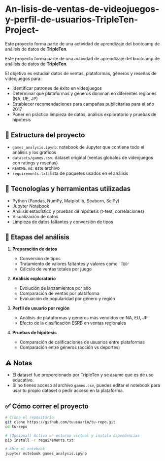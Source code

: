 # An-lisis-de-ventas-de-videojuegos-y-perfil-de-usuarios-TripleTen-Project-
Este proyecto forma parte de una actividad de aprendizaje del bootcamp de análisis de datos de **TripleTen**.

Este proyecto forma parte de una actividad de aprendizaje del bootcamp de análisis de datos de **TripleTen**.

El objetivo es estudiar datos de ventas, plataformas, géneros y reseñas de videojuegos para:
- Identificar patrones de éxito en videojuegos
- Determinar qué plataformas y géneros dominan en diferentes regiones (NA, UE, JP)
- Establecer recomendaciones para campañas publicitarias para el año 2017
- Poner en práctica limpieza de datos, análisis exploratorio y pruebas de hipótesis

## 📁 Estructura del proyecto

- `games_analysis.ipynb`: notebook de Jupyter que contiene todo el análisis y los gráficos
- `datasets/games.csv`: dataset original (ventas globales de videojuegos con ratings y reseñas)
- `README.md`: este archivo
- `requirements.txt`: lista de paquetes usados en el análisis

## 🧪 Tecnologías y herramientas utilizadas

- Python (Pandas, NumPy, Matplotlib, Seaborn, SciPy)
- Jupyter Notebook
- Análisis estadístico y pruebas de hipótesis (t-test, correlaciones)
- Visualización de datos
- Limpieza de datos faltantes y conversión de tipos

## 📌 Etapas del análisis

1. **Preparación de datos**
   - Conversión de tipos
   - Tratamiento de valores faltantes y valores como `'TBD'`
   - Cálculo de ventas totales por juego

2. **Análisis exploratorio**
   - Evolución de lanzamientos por año
   - Comparación de ventas por plataforma
   - Evaluación de popularidad por género y región

3. **Perfil de usuario por región**
   - Análisis de plataformas y géneros más vendidos en NA, EU, JP
   - Efecto de la clasificación ESRB en ventas regionales

4. **Pruebas de hipótesis**
   - Comparación de calificaciones de usuarios entre plataformas
   - Comparación entre géneros (acción vs deportes)

## ⚠️ Notas

- El dataset fue proporcionado por TripleTen y se asume que es de uso educativo.
- Si no tienes acceso al archivo `games.csv`, puedes editar el notebook para usar tu propio dataset o pedir acceso en la plataforma.

## ✅ Cómo correr el proyecto

```bash
# Clona el repositorio
git clone https://github.com/tuusuario/tu-repo.git
cd tu-repo

# (Opcional) Activa un entorno virtual y instala dependencias
pip install -r requirements.txt

# Abre el notebook
jupyter notebook games_analysis.ipynb